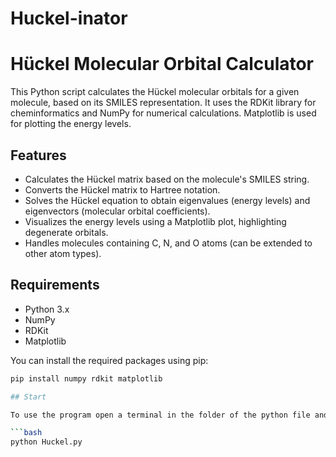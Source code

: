 # Huckel-inator
# Hückel Molecular Orbital Calculator

This Python script calculates the Hückel molecular orbitals for a given molecule, based on its SMILES representation. It uses the RDKit library for cheminformatics and NumPy for numerical calculations. Matplotlib is used for plotting the energy levels.

## Features

*   Calculates the Hückel matrix based on the molecule's SMILES string.
*   Converts the Hückel matrix to Hartree notation.
*   Solves the Hückel equation to obtain eigenvalues (energy levels) and eigenvectors (molecular orbital coefficients).
*   Visualizes the energy levels using a Matplotlib plot, highlighting degenerate orbitals.
*   Handles molecules containing C, N, and O atoms (can be extended to other atom types).

## Requirements

*   Python 3.x
*   NumPy
*   RDKit
*   Matplotlib

You can install the required packages using pip:

```bash
pip install numpy rdkit matplotlib

## Start

To use the program open a terminal in the folder of the python file and type

```bash
python Huckel.py
